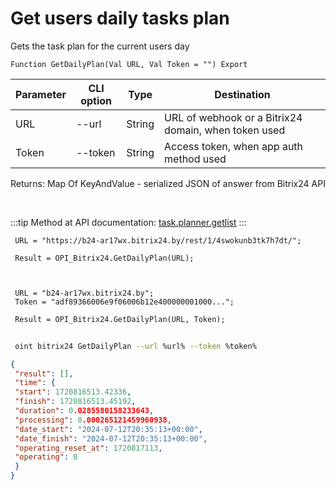 ﻿---
sidebar_position: 25
---

# Get users daily tasks plan
 Gets the task plan for the current users day



`Function GetDailyPlan(Val URL, Val Token = "") Export`

 | Parameter | CLI option | Type | Destination |
 |-|-|-|-|
 | URL | --url | String | URL of webhook or a Bitrix24 domain, when token used |
 | Token | --token | String | Access token, when app auth method used |

 
 Returns: Map Of KeyAndValue - serialized JSON of answer from Bitrix24 API

<br/>

:::tip
Method at API documentation: [task.planner.getlist](https://dev.1c-bitrix.ru/rest_help/tasks/task/planner/getlist.php)
:::
<br/>


```bsl title="Code example"
 URL = "https://b24-ar17wx.bitrix24.by/rest/1/4swokunb3tk7h7dt/";
 
 Result = OPI_Bitrix24.GetDailyPlan(URL);
 
 
 
 URL = "b24-ar17wx.bitrix24.by";
 Token = "adf89366006e9f06006b12e400000001000...";
 
 Result = OPI_Bitrix24.GetDailyPlan(URL, Token);
```
	


```sh title="CLI command example"
 
 oint bitrix24 GetDailyPlan --url %url% --token %token%

```

```json title="Result"
{
 "result": [],
 "time": {
 "start": 1720816513.42336,
 "finish": 1720816513.45192,
 "duration": 0.0285580158233643,
 "processing": 0.000265121459960938,
 "date_start": "2024-07-12T20:35:13+00:00",
 "date_finish": "2024-07-12T20:35:13+00:00",
 "operating_reset_at": 1720817113,
 "operating": 0
 }
}
```
